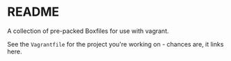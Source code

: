 # README #

A collection of pre-packed Boxfiles for use with vagrant.

See the `Vagrantfile` for the project you're working on - chances are, it links here.
